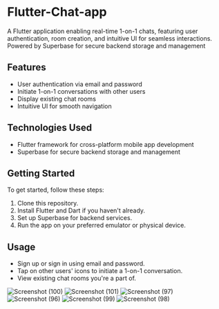 # Flutter-Chat-app
A Flutter application enabling real-time 1-on-1 chats, featuring user authentication, room creation, and intuitive UI for seamless interactions. Powered by Superbase for secure backend storage and management

## Features
- User authentication via email and password
- Initiate 1-on-1 conversations with other users
- Display existing chat rooms
- Intuitive UI for smooth navigation

## Technologies Used
- Flutter framework for cross-platform mobile app development
- Superbase for secure backend storage and management

## Getting Started
To get started, follow these steps:

1. Clone this repository.
2. Install Flutter and Dart if you haven't already.
3. Set up Superbase for backend services.
4. Run the app on your preferred emulator or physical device.

## Usage
- Sign up or sign in using email and password.
- Tap on other users' icons to initiate a 1-on-1 conversation.
- View existing chat rooms you're a part of.

![Screenshot (100)](https://github.com/samolubukun/Flutter-Chat-app/assets/137217836/a00d036f-31cc-4c3d-8689-cc69904f1148)
![Screenshot (101)](https://github.com/samolubukun/Flutter-Chat-app/assets/137217836/4d72091d-db11-450a-8b08-e8f6f31133e5)
![Screenshot (97)](https://github.com/samolubukun/Flutter-Chat-app/assets/137217836/5661b8a6-f9f9-4540-a3a8-09e088ac8b5c)
![Screenshot (96)](https://github.com/samolubukun/Flutter-Chat-app/assets/137217836/366d018a-6ab6-42cb-9122-a53b72da250d)
![Screenshot (99)](https://github.com/samolubukun/Flutter-Chat-app/assets/137217836/f3a47250-eb64-4714-9ce1-cb10aadcca10)
![Screenshot (98)](https://github.com/samolubukun/Flutter-Chat-app/assets/137217836/110851e8-7e0b-4d68-bbef-2e55fbd3859a)



